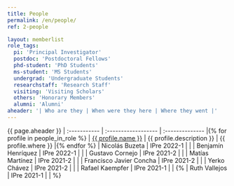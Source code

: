 ```yaml
---
title: People
permalink: /en/people/
ref: 2-people

layout: memberlist
role_tags:
  pi: 'Principal Investigator'
  postdoc: 'Postdoctoral Fellows'
  phd-student: 'PhD Students'
  ms-student: 'MS Students'
  undergrad: 'Undergraduate Students'
  researchstaff: 'Research Staff'
  visiting: 'Visiting Scholars'
  others: 'Honorary Members'
  alumni: 'Alumni'
aheader: '| Who are they | When were they here | Where they went |'
---
```

{{ page.aheader }}
| :----------- | :------------------ | :-------------- |{% for profile in people_in_role %}
| <a class="name" href="{{ site.baseurl }}{{ profile.url }}">{{ profile.name }}</a> | {{ profile.description }} | {{ profile.where }} |{% endfor %}
| Nicolás Buzeta          | IPre 2022-1 | |
| Benjamín Henríquez      | IPre 2022-1 | |
| Gustavo Cornejo         | IPre 2021-2 | |
| Matías Martínez         | IPre 2021-2 | |
| Francisco Javier Concha | IPre 2021-2 | |
| Yerko Chávez            | IPre 2021-2 | |
| Rafael Kaempfer         | IPre 2021-1 | |
{% | Ruth Vallejos           | IPre 2021-1 | | %}

